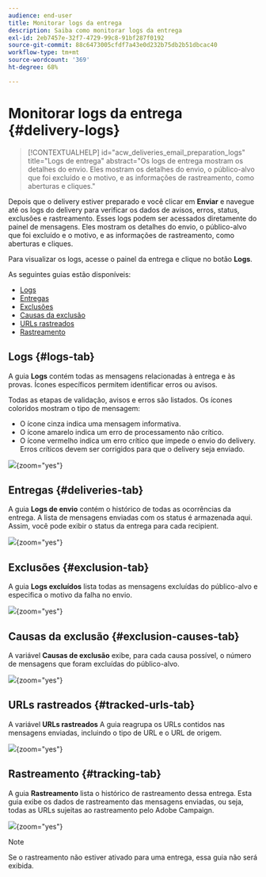 ```yaml
---
audience: end-user
title: Monitorar logs da entrega
description: Saiba como monitorar logs da entrega
exl-id: 2eb7457e-32f7-4729-99c8-91bf287f0192
source-git-commit: 88c6473005cfdf7a43e0d232b75db2b51dbcac40
workflow-type: tm+mt
source-wordcount: '369'
ht-degree: 68%

---
```


# Monitorar logs da entrega {#delivery-logs}

>[!CONTEXTUALHELP]
>id="acw_deliveries_email_preparation_logs"
>title="Logs de entrega"
>abstract="Os logs de entrega mostram os detalhes do envio. Eles mostram os detalhes do envio, o público-alvo que foi excluído e o motivo, e as informações de rastreamento, como aberturas e cliques."

Depois que o delivery estiver preparado e você clicar em **Enviar** e navegue até os logs do delivery para verificar os dados de avisos, erros, status, exclusões e rastreamento. Esses logs podem ser acessados diretamente do painel de mensagens. Eles mostram os detalhes do envio, o público-alvo que foi excluído e o motivo, e as informações de rastreamento, como aberturas e cliques.

Para visualizar os logs, acesse o painel da entrega e clique no botão **Logs**.

As seguintes guias estão disponíveis:

* [Logs](#logs-tab)
* [Entregas](#deliveries-tab)
* [Exclusões](#exclusion-tab)
* [Causas da exclusão](#exclusion-causes)
* [URLs rastreados](#tracked-urls)
* [Rastreamento](#tracking)

## Logs {#logs-tab}

A guia **Logs** contém todas as mensagens relacionadas à entrega e às provas. Ícones específicos permitem identificar erros ou avisos.

Todas as etapas de validação, avisos e erros são listados. Os ícones coloridos mostram o tipo de mensagem:

* O ícone cinza indica uma mensagem informativa.
* O ícone amarelo indica um erro de processamento não crítico.
* O ícone vermelho indica um erro crítico que impede o envio do delivery. Erros críticos devem ser corrigidos para que o delivery seja enviado.

![](assets/logs.png){zoom=&quot;yes&quot;}


## Entregas {#deliveries-tab}

A guia **Logs de envio** contém o histórico de todas as ocorrências da entrega. A lista de mensagens enviadas com os status é armazenada aqui. Assim, você pode exibir o status da entrega para cada recipient.

![](assets/logs2.png){zoom=&quot;yes&quot;}

## Exclusões {#exclusion-tab}

A guia **Logs excluídos** lista todas as mensagens excluídas do público-alvo e especifica o motivo da falha no envio.

![](assets/logs3.png){zoom=&quot;yes&quot;}

## Causas da exclusão {#exclusion-causes-tab}

A variável **Causas de exclusão** exibe, para cada causa possível, o número de mensagens que foram excluídas do público-alvo.

![](assets/logs4.png){zoom=&quot;yes&quot;}

## URLs rastreados {#tracked-urls-tab}

A variável **URLs rastreados** A guia reagrupa os URLs contidos nas mensagens enviadas, incluindo o tipo de URL e o URL de origem.

![](assets/logs5.png){zoom=&quot;yes&quot;}

## Rastreamento {#tracking-tab}

A guia **Rastreamento** lista o histórico de rastreamento dessa entrega. Esta guia exibe os dados de rastreamento das mensagens enviadas, ou seja, todas as URLs sujeitas ao rastreamento pelo Adobe Campaign.


![](assets/logs6.png){zoom=&quot;yes&quot;}

>[!NOTE]
>
>Se o rastreamento não estiver ativado para uma entrega, essa guia não será exibida.